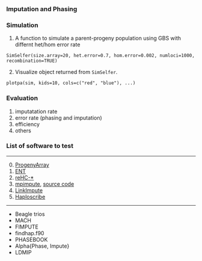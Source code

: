 ### Imputation and Phasing


### Simulation

1. A function to simulate a parent-progeny population using GBS with differnt het/hom error rate

```
SimSelfer(size.array=20, het.error=0.7, hom.error=0.002, numloci=1000, recombination=TRUE)
```

2. Visualize object returned from `SimSelfer`.

```
plotpa(sim, kids=10, cols=c("red", "blue"), ...)
```

### Evaluation 

1. imputatation rate
2. error rate (phasing and imputation)
3. efficiency
4. others

### List of software to test


------------

0. [ProgenyArray]()  
1. [ENT]()   
2. [reHC-*](http://rehcstar.algolab.eu/#usage)
3. [mpimpute](http://www.ncbi.nlm.nih.gov/pmc/articles/PMC4012496/), [source code](https://github.com/behuang/mpMap)
4. [LinkImpute](http://www.cultivatingdiversity.org/software/)
5. [Haploscribe](http://www.sciencedirect.com/science/article/pii/S0002929711003181)

------------

- Beagle trios
- MACH
- FIMPUTE
- findhap.f90
- PHASEBOOK
- Alpha{Phase, Impute}
- LDMIP


